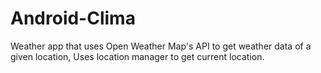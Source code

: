 # Android-Clima
Weather app that uses Open Weather Map's API to get weather data of a given location, Uses location manager to get current location.
